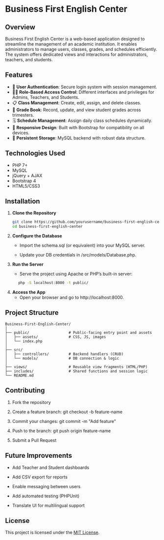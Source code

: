 # Business First English Center

## Overview

Business First English Center is a web-based application designed to streamline the management of an academic institution. It enables administrators to manage users, classes, grades, and schedules efficiently. The system offers dedicated views and interactions for administrators, teachers, and students.

## Features

- 🔐 **User Authentication**: Secure login system with session management.
- 🧑‍🏫 **Role-Based Access Control**: Different interfaces and privileges for Admins, Teachers, and Students.
- 📋 **Class Management**: Create, edit, assign, and delete classes.
- 📝 **Grade Book**: Record, update, and view student grades across trimesters.
- 🗓️ **Schedule Management**: Assign daily class schedules dynamically.
- 📱 **Responsive Design**: Built with Bootstrap for compatibility on all devices.
- 💾 **Persistent Storage**: MySQL backend with robust data structure.

## Technologies Used

- PHP 7+
- MySQL
- jQuery + AJAX
- Bootstrap 4
- HTML5/CSS3

## Installation

1. **Clone the Repository**
   ```bash
   git clone https://github.com/yourusername/business-first-english-center.git
   cd business-first-english-center
   ```
2. **Configure the Database**

   - Import the schema.sql (or equivalent) into your MySQL server.

   - Update your DB credentials in /src/models/Database.php.

3. **Run the Server**

   - Serve the project using Apache or PHP’s built-in server:
```bash
      php -S localhost:8000 -t public/
```

4. **Access the App** 
   - Open your browser and go to http://localhost:8000.

## Project Structure
```
Business-First-English-Center/
│
├── public/                  # Public-facing entry point and assets
│   ├── assets/              # CSS, JS, images
│   └── index.php
│
├── src/
│   ├── controllers/         # Backend handlers (CRUD)
│   └── models/              # DB connection & logic
│
├── views/                   # Reusable view fragments (HTML/PHP)
├── includes/                # Shared functions and session logic
└── README.md

```

## Contributing
1. Fork the repository

2. Create a feature branch: git checkout -b feature-name

3. Commit your changes: git commit -m "Add feature"

4. Push to the branch: git push origin feature-name

5. Submit a Pull Request

## Future Improvements
- Add Teacher and Student dashboards

- Add CSV export for reports

- Enable messaging between users

- Add automated testing (PHPUnit)

- Translate UI for multilingual support

## License
This project is licensed under the [MIT License](https://mit-license.org/).